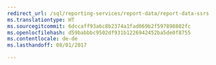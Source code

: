 ```yaml
--- 
redirect_url: /sql/reporting-services/report-data/report-data-ssrs
ms.translationtype: HT
ms.sourcegitcommit: 6dccaff93a6c8b2374a1fad069b2f597898802fc
ms.openlocfilehash: d59babbbc9502df931b1226942452ba5de0f8755
ms.contentlocale: de-de
ms.lasthandoff: 08/01/2017

--- 
```


